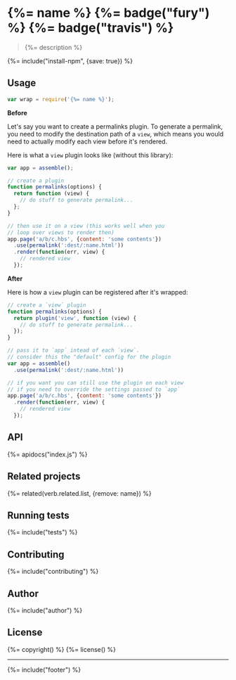 # {%= name %} {%= badge("fury") %} {%= badge("travis") %}

> {%= description %}

{%= include("install-npm", {save: true}) %}

## Usage

```js
var wrap = require('{%= name %}');
```

**Before**

Let's say you want to create a permalinks plugin. To generate a permalink, you need to modify the destination path of a `view`, which means you would need to actually modify each view before it's rendered. 

Here is what a `view` plugin looks like (without this library):

```js
var app = assemble();

// create a plugin
function permalinks(options) {
  return function (view) {
    // do stuff to generate permalink...
  };
}

// then use it on a view (this works well when you 
// loop over views to render then)
app.page('a/b/c.hbs', {content: 'some contents'})
  .use(permalink(':dest/:name.html'))
  .render(function(err, view) {
    // rendered view
  });
```

**After**

Here is how a `view` plugin can be registered after it's wrapped:

```js
// create a `view` plugin
function permalinks(options) {
  return plugin('view', function (view) {
    // do stuff to generate permalink...
  });
}

// pass it to `app` intead of each `view`. 
// consider this the "default" config for the plugin
var app = assemble()
  .use(permalink(':dest/:name.html'))

// if you want you can still use the plugin on each view 
// if you need to override the settings passed to `app`
app.page('a/b/c.hbs', {content: 'some contents'})
  .render(function(err, view) {
    // rendered view
  });
```

## API
{%= apidocs("index.js") %}

## Related projects
{%= related(verb.related.list, {remove: name}) %}

## Running tests
{%= include("tests") %}

## Contributing
{%= include("contributing") %}

## Author
{%= include("author") %}

## License
{%= copyright() %}
{%= license() %}

***

{%= include("footer") %}
